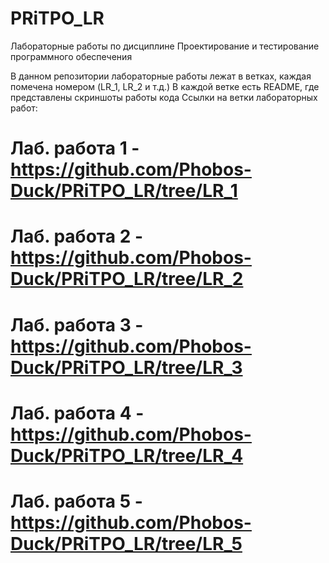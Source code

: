 # PRiTPO_LR
Лабораторные работы по дисциплине Проектирование и тестирование программного обеспечения

В данном репозитории лабораторные работы лежат в ветках, каждая помечена номером (LR_1, LR_2 и т.д.)
В каждой ветке есть README, где представлены скриншоты работы кода
Ссылки на ветки лабораторных работ:

# Лаб. работа 1 - https://github.com/Phobos-Duck/PRiTPO_LR/tree/LR_1

# Лаб. работа 2 - https://github.com/Phobos-Duck/PRiTPO_LR/tree/LR_2

# Лаб. работа 3 - https://github.com/Phobos-Duck/PRiTPO_LR/tree/LR_3

# Лаб. работа 4 - https://github.com/Phobos-Duck/PRiTPO_LR/tree/LR_4

# Лаб. работа 5 - https://github.com/Phobos-Duck/PRiTPO_LR/tree/LR_5
